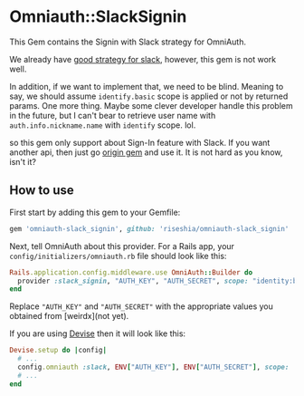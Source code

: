 # Omniauth::SlackSignin

This Gem contains the Signin with Slack strategy for OmniAuth.

We already have [good strategy for slack](https://github.com/kmrshntr/omniauth-slack), however, this gem is not work well.

In addition, if we want to implement that, we need to be blind. Meaning to say, we should assume `identify.basic` scope is applied or not by returned params. One more thing. Maybe some clever developer handle this problem in the future, but I can't bear to retrieve user name with `auth.info.nickname.name` with `identify` scope. lol.

so this gem only support about Sign-In feature with Slack. If you want another api, then just go [origin gem](https://github.com/kmrshntr/omniauth-slack) and use it. It is not hard as you know, isn't it?

## How to use

First start by adding this gem to your Gemfile:

```ruby
gem 'omniauth-slack_signin', github: 'riseshia/omniauth-slack_signin'
```

Next, tell OmniAuth about this provider. For a Rails app, your `config/initializers/omniauth.rb` file should look like this:

```ruby
Rails.application.config.middleware.use OmniAuth::Builder do
  provider :slack_signin, "AUTH_KEY", "AUTH_SECRET", scope: "identity:basic"
end
```

Replace `"AUTH_KEY"` and `"AUTH_SECRET"` with the appropriate values you obtained from [weirdx](not yet).

If you are using [Devise](https://github.com/plataformatec/devise) then it will look like this:

```ruby
Devise.setup do |config|
  # ...
  config.omniauth :slack, ENV["AUTH_KEY"], ENV["AUTH_SECRET"], scope: 'identity:basic'
  # ...
end
```
